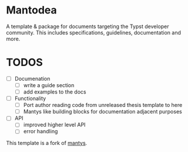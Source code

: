 # Mantodea
A template & package for documents targeting the Typst developer community. This includes specifications, guidelines, documentation and more.

# TODOS
- [ ] Documenation
  - [ ] write a guide section
  - [ ] add examples to the docs
- [ ] Functionality
  - [ ] Port author reading code from unreleased thesis template to here
  - [ ] Mantys like building blocks for documentation adjacent purposes
- [ ] API
  - [ ] improved higher level API
  - [ ] error handling

This template is a fork of [mantys](https://github.com/jneug/typst-mantys).
